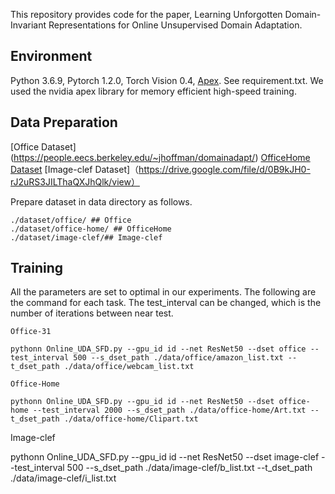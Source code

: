 This repository provides code for the paper, Learning Unforgotten Domain-Invariant Representations for Online Unsupervised Domain Adaptation.

## Environment
Python 3.6.9, Pytorch 1.2.0, Torch Vision 0.4, [Apex](https://github.com/NVIDIA/apex). See requirement.txt.
 We used the nvidia apex library for memory efficient high-speed training.

## Data Preparation

[Office Dataset] (https://people.eecs.berkeley.edu/~jhoffman/domainadapt/)
[OfficeHome Dataset](http://hemanthdv.org/OfficeHome-Dataset/) 
[Image-clef Dataset]（https://drive.google.com/file/d/0B9kJH0-rJ2uRS3JILThaQXJhQlk/view）

Prepare dataset in data directory as follows.
```
./dataset/office/ ## Office
./dataset/office-home/ ## OfficeHome
./dataset/image-clef/## Image-clef
```
## Training
All the parameters are set to optimal in our experiments. The following are the command for each task. The test_interval can be changed, which is the number of iterations between near test.
```
Office-31

pythonn Online_UDA_SFD.py --gpu_id id --net ResNet50 --dset office --test_interval 500 --s_dset_path ./data/office/amazon_list.txt --t_dset_path ./data/office/webcam_list.txt
```
```
Office-Home

pythonn Online_UDA_SFD.py --gpu_id id --net ResNet50 --dset office-home --test_interval 2000 --s_dset_path ./data/office-home/Art.txt --t_dset_path ./data/office-home/Clipart.txt
```
Image-clef

pythonn Online_UDA_SFD.py --gpu_id id --net ResNet50 --dset image-clef --test_interval 500 --s_dset_path ./data/image-clef/b_list.txt --t_dset_path ./data/image-clef/i_list.txt
```
